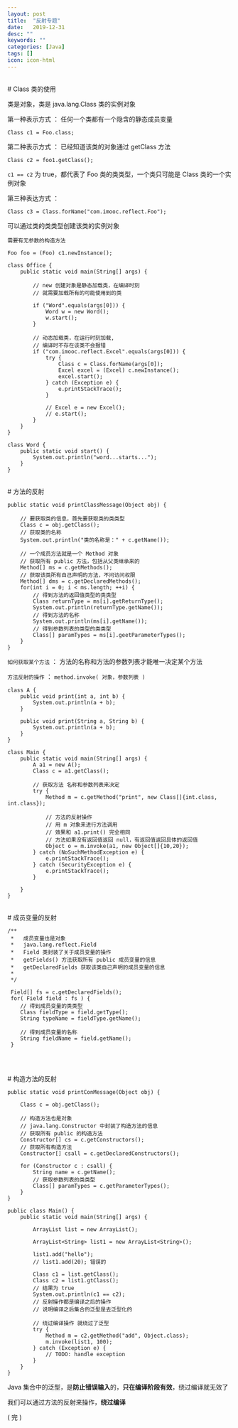 ```yaml
---
layout: post
title:  "反射专题"
date:   2019-12-31
desc: ""
keywords: ""
categories: [Java]
tags: []
icon: icon-html
---
```


<br />
# Class 类的使用

类是对象，类是 java.lang.Class 类的实例对象

第一种表示方式 ： 任何一个类都有一个隐含的静态成员变量

`Class c1 = Foo.class;`

第二种表示方式 ： 已经知道该类的对象通过 getClass 方法

`Class c2 = foo1.getClass();`

`c1 == c2` 为 true，都代表了 Foo 类的类类型，一个类只可能是 Class 类的一个实例对象

第三种表达方式 ： 

`Class c3 = Class.forName("com.imooc.reflect.Foo");`

可以通过类的类类型创建该类的实例对象

`需要有无参数的构造方法`

`Foo foo = (Foo) c1.newInstance();`

```
class Office {
	public static void main(String[] args) {
	
		// new 创建对象是静态加载类，在编译时刻
		// 就需要加载所有的可能使用到的类
		
		if ("Word".equals(args[0])) {
			Word w = new Word();
			w.start();
		}
		
		// 动态加载类，在运行时刻加载,
		// 编译时不存在该类不会报错
		if ("com.imooc.reflect.Excel".equals(args[0])) {
			try {
				Class c = Class.forName(args[0]);
				Excel excel = (Excel) c.newInstance();
				excel.start();
			} catch (Exception e) {
				e.printStackTrace();
			}
			
			// Excel e = new Excel();
			// e.start();
		}
	}
}

class Word {
	public static void start() {
		System.out.println("word...starts...");
	}
}
```

<br />
# 方法的反射

```
public static void printClassMessage(Object obj) {
	
	// 要获取类的信息，首先要获取类的类类型
	Class c = obj.getClass();
	// 获取类的名称
	System.out.println("类的名称是：" + c.getName());
	
	// 一个成员方法就是一个 Method 对象
	// 获取所有 public 方法，包括从父类继承来的
	Method[] ms = c.getMethods();
	// 获取该类所有自己声明的方法，不问访问权限
	Method[] dms = c.getDeclaredMethods();
	for(int i = 0; i < ms.length; ++i) {
		// 得到方法的返回值类型的类类型
		Class returnType = ms[i].getReturnType();
		System.out.println(returnType.getName());
		// 得到方法的名称
		System.out.println(ms[i].getName());
		// 得到参数列表的类型的类类型
		Class[] paramTypes = ms[i].geetParameterTypes();
	}
}
```

`如何获取某个方法` ： 方法的名称和方法的参数列表才能唯一决定某个方法

`方法反射的操作` ： `method.invoke( 对象，参数列表 )`

```
class A {
	public void print(int a, int b) {
		System.out.println(a + b);
	}
	
	public void print(String a, String b) {
		System.out.println(a + b);
	}
}

class Main {
	public static void main(String[] args) {
		A a1 = new A();
		Class c = a1.getClass();
		
		// 获取方法 名称和参数列表来决定
		try {
			Method m = c.getMethod("print", new Class[]{int.class, int.class});
			
			// 方法的反射操作
			// 用 m 对象来进行方法调用
			// 效果和 a1.print() 完全相同
			// 方法如果没有返回值返回 null，有返回值返回具体的返回值
			Object o = m.invoke(a1, new Object[]{10,20});
		} catch (NoSuchMethodException e) {
			e.printStackTrace();
		} catch (SecurityException e) {
			e.printStackTrace();
		}
		
	}
}
```


<br />
# 成员变量的反射

```
/**
 *   成员变量也是对象
 *   java.lang.reflect.Field
 *   Field 类封装了关于成员变量的操作
 *   getFields() 方法获取所有 public 成员变量的信息
 *   getDeclaredFields 获取该类自己声明的成员变量的信息
 *
 */
 
 Field[] fs = c.getDeclaredFields();
 for( Field field : fs ) {
 	// 得到成员变量的类类型
 	Class fieldType = field.getType();
 	String typeName = fieldType.getName();
 	
 	// 得到成员变量的名称
 	String fieldName = field.getName();
 }
 
 
```

<br />
# 构造方法的反射

```
public static void printConMessage(Object obj) {
	
	Class c = obj.getClass();
	
	// 构造方法也是对象
	// java.lang.Constructor 中封装了构造方法的信息
	// 获取所有 public 的构造方法
	Constructor[] cs = c.getConstructors();
	// 获取所有构造方法
	Constructor[] csall = c.getDeclaredConstructors();
	
	for (Constructor c : csall) {
		String name = c.getName();
		// 获取参数列表的类类型
		Class[] paramTypes = c.getParameterTypes();
	}
}
```


```
public class Main() {
	public static void main(String[] args) {
		
		ArrayList list = new ArrayList();
		
		ArrayList<String> list1 = new ArrayList<String>();
		
		list1.add("hello");
		// list1.add(20); 错误的
		
		Class c1 = list.getClass();
		Class c2 = list1.gtClass();
		// 结果为 true
		System.out.println(c1 == c2);
		// 反射操作都是编译之后的操作
		// 说明编译之后集合的泛型是去泛型化的
		
		// 绕过编译操作 就绕过了泛型
		try {
			Method m = c2.getMethod("add", Object.class);
			m.invoke(list1, 100);
		} catch (Exception e) {
			// TODO: handle exception
		}
	}
}
```

Java 集合中的泛型，是**防止错误输入**的，**只在编译阶段有效**，绕过编译就无效了

我们可以通过方法的反射来操作，**绕过编译**

( 完 )

